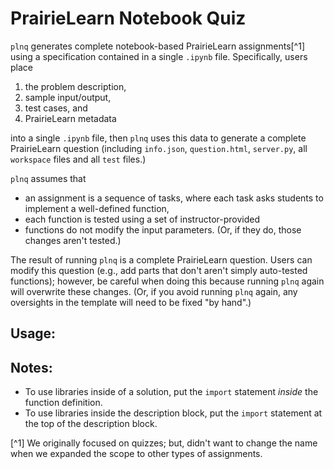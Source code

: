 
# PrairieLearn Notebook Quiz

`plnq` generates complete notebook-based PrairieLearn assignments[^1] using a specification contained in a single `.ipynb` file. Specifically, users place 
   1. the problem description,
   2. sample input/output,
   3. test cases, and
   4. PrairieLearn metadata 
   
into a single `.ipynb` file, then `plnq` uses this data to generate a complete PrairieLearn question (including `info.json`, `question.html`, `server.py`, all `workspace` files and all `test` files.)

`plnq` assumes that 
  * an assignment is a sequence of tasks, where each task asks students to implement a well-defined function,
  * each function is tested using a set of instructor-provided 
  * functions do not modify the input parameters. (Or, if they do, those changes aren't tested.)

The result of running `plnq` is a complete PrairieLearn question. Users can modify this question (e.g., add parts that don't aren't 
simply auto-tested functions); however, be careful when doing this because running `plnq` again will overwrite these changes. (Or, if you avoid running `plnq` again, any oversights in the template will need to be fixed "by hand".)

## Usage:


## Notes:

* To use libraries inside of a solution, put the `import` statement _inside_ the function definition.
* To use libraries inside the description block, put the `import` statement at the top of the description block.


[^1] We originally focused on quizzes; but, didn't want to change the name when we expanded the scope to other types of assignments.